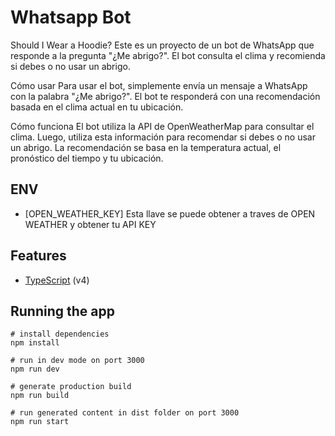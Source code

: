 # Whatsapp Bot 
Should I Wear a Hoodie?
Este es un proyecto de un bot de WhatsApp que responde a la pregunta "¿Me abrigo?". El bot consulta el clima y recomienda si debes o no usar un abrigo.

Cómo usar
Para usar el bot, simplemente envía un mensaje a WhatsApp con la palabra "¿Me abrigo?". El bot te responderá con una recomendación basada en el clima actual en tu ubicación.

Cómo funciona
El bot utiliza la API de OpenWeatherMap para consultar el clima. Luego, utiliza esta información para recomendar si debes o no usar un abrigo. La recomendación se basa en la temperatura actual, el pronóstico del tiempo y tu ubicación.

## ENV
- [OPEN_WEATHER_KEY]
Esta llave se puede obtener a traves de OPEN WEATHER y obtener tu API KEY

## Features

- [TypeScript](https://www.typescriptlang.org/) (v4)


## Running the app

```
# install dependencies
npm install

# run in dev mode on port 3000
npm run dev

# generate production build
npm run build

# run generated content in dist folder on port 3000
npm run start
```

